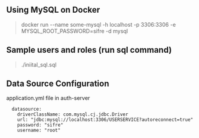 ## Using MySQL on Docker

> docker run --name some-mysql -h localhost -p 3306:3306 -e MYSQL_ROOT_PASSWORD=sifre -d mysql

## Sample users and roles (run sql command)

> ./iniital_sql.sql

## Data Source Configuration

application.yml file in auth-server

```
  datasource:
    driverClassName: com.mysql.cj.jdbc.Driver
    url: "jdbc:mysql://localhost:3306/USERSERVICE?autoreconnect=true"
    password: "sifre"
    username: "root"
```
